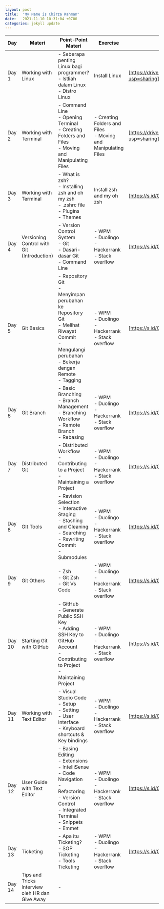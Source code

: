 ```yaml
---
layout: post
title:  "My Name is Chirza Rahman"
date:   2021-11-10 10:31:04 +0700
categories: jekyll update
---
```


| Day    | Materi                                          | Point-Point Materi                                                                                                                                                       | Exercise                                                          | Contoh Pengumpulan Tugas                                                   |
| ------ | ----------------------------------------------- | ------------------------------------------------------------------------------------------------------------------------------------------------------------------------ | ----------------------------------------------------------------- | -------------------------------------------------------------------------- |
| Day 1  | Working with Linux                              | \- Seberapa penting Linux bagi programmer?<br>\- Istliah dalam Linux<br>\- Distro Linux                                                                                  | Install Linux                                                     | [https://drive.google.com/drive/folders/185OCVRHpWi-k9CLu9K_h2z_BCaJ4d_4D?usp=sharing](https://s.id/ContohPengumpulanTugas) |
| Day 2  | Working with Terminal                           | \- Command Line<br>\- Opening Terminal<br>\- Creating Folders and Files<br>\- Moving and Manipulating Files                                                              | \- Creating Folders and Files<br>\- Moving and Manipulating Files | [https://drive.google.com/drive/folders/1cShBAPeoM1Qz9VnkeVsveNsCOiyL0HCG?usp=sharing](https://s.id/ContohPengumpulanTugas) |
| Day 3  | Working with Terminal                           | \- What is zsh?<br>\- Installing zsh and oh my zsh<br>\- .zshrc file<br>\- Plugins<br>\- Themes                                                                          | Install zsh and my oh zsh                                         | [https://s.id/ContohPengumpulanTugas](https://s.id/ContohPengumpulanTugas) |
| Day 4  | Versioning Control with Git (Introduction)      | \- Version Control System<br>\- Git<br>\- Dasari-dasar Git<br>\- Command Line                                                                                            | \- WPM<br>\- Duolingo<br>\- Hackerrank<br>\- Stack overflow       | [https://s.id/ContohPengumpulanTugas](https://s.id/ContohPengumpulanTugas) |
| Day 5  | Git Basics                                      | \- Repository Git<br>\- Menyimpan perubahan ke Repository Git<br>\- Melihat Riwayat Commit<br>\- Mengulangi perubahan<br>\- Bekerja dengan Remote<br>\- Tagging          | \- WPM<br>\- Duolingo<br>\- Hackerrank<br>\- Stack overflow       | [https://s.id/ContohPengumpulanTugas](https://s.id/ContohPengumpulanTugas) |
| Day 6  | Git Branch                                      | \- Basic Branching<br>\- Branch Management<br>\- Branching Workflow<br>\- Remote Branch<br>\- Rebasing                                                                   | \- WPM<br>\- Duolingo<br>\- Hackerrank<br>\- Stack overflow       | [https://s.id/ContohPengumpulanTugas](https://s.id/ContohPengumpulanTugas) |
| Day 7  | Distributed Git                                 | \- Distributed Workflow<br>\- Contributing to a Project<br>\- Maintaining a Project                                                                                      | \- WPM<br>\- Duolingo<br>\- Hackerrank<br>\- Stack overflow       | [https://s.id/ContohPengumpulanTugas](https://s.id/ContohPengumpulanTugas) |
| Day 8  | GIt Tools                                       | \- Revision Selection<br>\- Interactive Staging<br>\- Stashing and Cleaning<br>\- Searching<br>\- Rewriting Commit<br>\- Submodules                                      | \- WPM<br>\- Duolingo<br>\- Hackerrank<br>\- Stack overflow       | [https://s.id/ContohPengumpulanTugas](https://s.id/ContohPengumpulanTugas) |
| Day 9  | Git Others                                      | \- Zsh<br>\- Git Zsh<br>\- Git Vs Code                                                                                                                                   | \- WPM<br>\- Duolingo<br>\- Hackerrank<br>\- Stack overflow       | [https://s.id/ContohPengumpulanTugas](https://s.id/ContohPengumpulanTugas) |
| Day 10 | Starting Git with GitHub                        | \- GitHub<br>\- Generate Public SSH Key<br>\- Adding SSH Key to GitHub Account<br>\- Contributing to Project<br>\- Maintaining Project                                   | \- WPM<br>\- Duolingo<br>\- Hackerrank<br>\- Stack overflow       | [https://s.id/ContohPengumpulanTugas](https://s.id/ContohPengumpulanTugas) |
| Day 11 | Working with Text Editor                        | \- Visual Studio Code<br>\- Setup<br>\- Setting<br>\- User Interface<br>\- Keyboard shortcuts & Key bindings                                                             | \- WPM<br>\- Duolingo<br>\- Hackerrank<br>\- Stack overflow       | [https://s.id/ContohPengumpulanTugas](https://s.id/ContohPengumpulanTugas) |
| Day 12 | User Guide with Text Editor                     | \- Basing Editing<br>\- Extensions<br>\- IntelliSense<br>\- Code Navigation<br>\- Refactoring<br>\- Version Control<br>\- Integrated Terminal<br>\- Snippets<br>\- Emmet | \- WPM<br>\- Duolingo<br>\- Hackerrank<br>\- Stack overflow       | [https://s.id/ContohPengumpulanTugas](https://s.id/ContohPengumpulanTugas) |
| Day 13 | Ticketing                                       | \- Apa itu Ticketing?<br>\- SOP Ticketing<br>\- Tools Ticketing                                                                                                          | \- WPM<br>\- Duolingo<br>\- Hackerrank<br>\- Stack overflow       | [https://s.id/ContohPengumpulanTugas](https://s.id/ContohPengumpulanTugas) |
| Day 14 | Tips and Tricks Interview oleh HR dan Give Away | \-                                                                                                                                                                       |                                                                   |                                                                            |